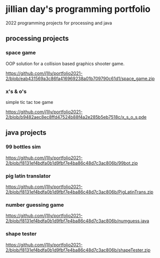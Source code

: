 # jillian day's programming portfolio

2022 programming projects for processing and java

## processing projects

### space game
OOP solution for a collision based graphics shooter game.

https://github.com/j1lly/portfolio2021-2/blob/eab431569a3c86fa416969238a01b709790c61d1/space_game.zip

### x's & o's
simple tic tac toe game

https://github.com/j1lly/portfolio2021-2/blob/b9482aec8ec8ffd47524b88f4a2e285b5eb7518c/x_s_o_s.pde

## java projects

### 99 bottles sim
https://github.com/j1lly/portfolio2021-2/blob/f8131ef4bdfa0b1d9fbf7e4ba86c48d7c3ac806b/99bot.zip

### pig latin translator
https://github.com/j1lly/portfolio2021-2/blob/f8131ef4bdfa0b1d9fbf7e4ba86c48d7c3ac806b/PigLatinTrans.zip

### number guessing game
https://github.com/j1lly/portfolio2021-2/blob/f8131ef4bdfa0b1d9fbf7e4ba86c48d7c3ac806b/numguess.java

### shape tester
https://github.com/j1lly/portfolio2021-2/blob/f8131ef4bdfa0b1d9fbf7e4ba86c48d7c3ac806b/shapeTester.zip
